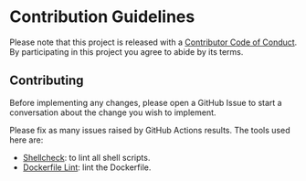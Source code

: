 # Contribution Guidelines

Please note that this project is released with a [Contributor Code of Conduct](code_of_conduct.md). By participating in this project you agree to abide by its terms.

## Contributing

Before implementing any changes, please open a GitHub Issue to start a conversation about the change you wish to implement.

Please fix as many issues raised by GitHub Actions results. The tools used here are:

- [Shellcheck](https://github.com/koalaman/shellcheck): to lint all shell scripts.
- [Dockerfile Lint](https://github.com/projectatomic/dockerfile_lint): lint the Dockerfile.
